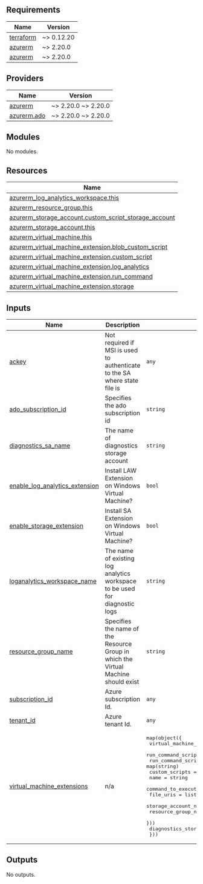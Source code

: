 <!-- BEGIN_TF_DOCS -->
## Requirements

| Name | Version |
|------|---------|
| <a name="requirement_terraform"></a> [terraform](#requirement\_terraform) | ~> 0.12.20 |
| <a name="requirement_azurerm"></a> [azurerm](#requirement\_azurerm) | ~> 2.20.0 |
| <a name="requirement_azurerm"></a> [azurerm](#requirement\_azurerm) | ~> 2.20.0 |

## Providers

| Name | Version |
|------|---------|
| <a name="provider_azurerm"></a> [azurerm](#provider\_azurerm) | ~> 2.20.0 ~> 2.20.0 |
| <a name="provider_azurerm.ado"></a> [azurerm.ado](#provider\_azurerm.ado) | ~> 2.20.0 ~> 2.20.0 |

## Modules

No modules.

## Resources

| Name |
|------|
| [azurerm_log_analytics_workspace.this](https://registry.terraform.io/providers/hashicorp/azurerm/latest/docs/data-sources/log_analytics_workspace) |
| [azurerm_resource_group.this](https://registry.terraform.io/providers/hashicorp/azurerm/latest/docs/data-sources/resource_group) |
| [azurerm_storage_account.custom_script_storage_account](https://registry.terraform.io/providers/hashicorp/azurerm/latest/docs/data-sources/storage_account) |
| [azurerm_storage_account.this](https://registry.terraform.io/providers/hashicorp/azurerm/latest/docs/data-sources/storage_account) |
| [azurerm_virtual_machine.this](https://registry.terraform.io/providers/hashicorp/azurerm/latest/docs/data-sources/virtual_machine) |
| [azurerm_virtual_machine_extension.blob_custom_script](https://registry.terraform.io/providers/hashicorp/azurerm/latest/docs/resources/virtual_machine_extension) |
| [azurerm_virtual_machine_extension.custom_script](https://registry.terraform.io/providers/hashicorp/azurerm/latest/docs/resources/virtual_machine_extension) |
| [azurerm_virtual_machine_extension.log_analytics](https://registry.terraform.io/providers/hashicorp/azurerm/latest/docs/resources/virtual_machine_extension) |
| [azurerm_virtual_machine_extension.run_command](https://registry.terraform.io/providers/hashicorp/azurerm/latest/docs/resources/virtual_machine_extension) |
| [azurerm_virtual_machine_extension.storage](https://registry.terraform.io/providers/hashicorp/azurerm/latest/docs/resources/virtual_machine_extension) |

## Inputs

| Name | Description | Type | Default | Required |
|------|-------------|------|---------|:--------:|
| <a name="input_ackey"></a> [ackey](#input\_ackey) | Not required if MSI is used to authenticate to the SA where state file is | `any` | `null` | no |
| <a name="input_ado_subscription_id"></a> [ado\_subscription\_id](#input\_ado\_subscription\_id) | Specifies the ado subscription id | `string` | `null` | no |
| <a name="input_diagnostics_sa_name"></a> [diagnostics\_sa\_name](#input\_diagnostics\_sa\_name) | The name of diagnostics storage account | `string` | `null` | no |
| <a name="input_enable_log_analytics_extension"></a> [enable\_log\_analytics\_extension](#input\_enable\_log\_analytics\_extension) | Install LAW Extension on Windows Virtual Machine? | `bool` | `false` | no |
| <a name="input_enable_storage_extension"></a> [enable\_storage\_extension](#input\_enable\_storage\_extension) | Install SA Extension on Windows Virtual Machine? | `bool` | `false` | no |
| <a name="input_loganalytics_workspace_name"></a> [loganalytics\_workspace\_name](#input\_loganalytics\_workspace\_name) | The name of existing log analytics workspace to be used for diagnostic logs | `string` | `null` | no |
| <a name="input_resource_group_name"></a> [resource\_group\_name](#input\_resource\_group\_name) | Specifies the name of the Resource Group in which the Virtual Machine should exist | `string` | `null` | no |
| <a name="input_subscription_id"></a> [subscription\_id](#input\_subscription\_id) | Azure subscription Id. | `any` | n/a | yes |
| <a name="input_tenant_id"></a> [tenant\_id](#input\_tenant\_id) | Azure tenant Id. | `any` | n/a | yes |
| <a name="input_virtual_machine_extensions"></a> [virtual\_machine\_extensions](#input\_virtual\_machine\_extensions) | n/a | <pre>map(object({<br>    virtual_machine_name    = string<br>    run_command_script_path = string<br>    run_command_script_args = map(string)<br>    custom_scripts = list(object({<br>      name                 = string<br>      command_to_execute   = string<br>      file_uris            = list(string)<br>      storage_account_name = string<br>      resource_group_name  = string<br>    }))<br>    diagnostics_storage_config_path = string<br>  }))</pre> | n/a | yes |

## Outputs

No outputs.
<!-- END_TF_DOCS -->